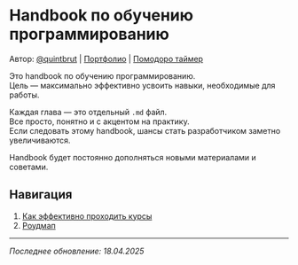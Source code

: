 # Handbook по обучению программированию

Автор: [@quintbrut](https://www.threads.net/@quintbrut) | [Портфолио](http://magzhan.me/) | [Помодоро таймер](https://game.magzhan.me/)

Это handbook по обучению программированию.  
Цель — максимально эффективно усвоить навыки, необходимые для работы.

Каждая глава — это отдельный `.md` файл.  
Все просто, понятно и с акцентом на практику.  
Если следовать этому handbook, шансы стать разработчиком заметно увеличиваются.

Handbook будет постоянно дополняться новыми материалами и советами.

## Навигация

1. [Как эффективно проходить курсы](01_Courses.md)
2. [Роудмап](02_Roadmap.md)

---

_Последнее обновление: 18.04.2025_
